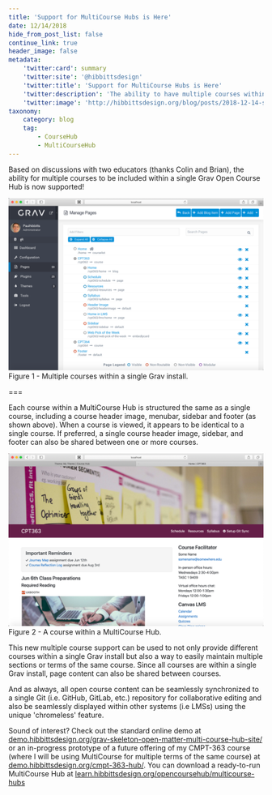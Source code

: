 ```yaml
---
title: 'Support for MultiCourse Hubs is Here'
date: 12/14/2018
hide_from_post_list: false
continue_link: true
header_image: false
metadata:
    'twitter:card': summary
    'twitter:site': '@hibbittsdesign'
    'twitter:title': 'Support for MultiCourse Hubs is Here'
    'twitter:description': 'The ability to have multiple courses within a single Grav Open Course Hub is now available.'
    'twitter:image': 'http://hibbittsdesign.org/blog/posts/2018-12-14-support-for-multicourse-hubs-is-here/admin-panel-multiple-courses.png'
taxonomy:
    category: blog
    tag:
        - CourseHub
        - MultiCourseHub
---
```


Based on discussions with two educators (thanks Colin and Brian), the ability for multiple courses to be included within a single Grav Open Course Hub is now supported!

![Multiple courses within a single Grav install](admin-panel-multiple-courses.png)  
Figure 1 - Multiple courses within a single Grav install.

===

Each course within a MultiCourse Hub is structured the same as a single course, including a course header image, menubar, sidebar and footer (as shown above). When a course is viewed, it appears to be identical to a single course. If preferred, a single course header image, sidebar, and footer can also be shared between one or more courses.

![A course within a MultiCourse Hub](cpt-363-home-page.png)  
Figure 2 - A course within a MultiCourse Hub.

This new multiple course support can be used to not only provide different courses within a single Grav install but also a way to easily maintain multiple sections or terms of the same course. Since all courses are within a single Grav install, page content can also be shared between courses.

And as always, all open course content can be seamlessly synchronized to a single Git (i.e. GitHub, GitLab, etc.) repository for collaborative editing and also be seamlessly displayed within other systems (i.e LMSs) using the unique 'chromeless' feature.

Sound of interest? Check out the standard online demo at [demo.hibbittsdesign.org/grav-skeleton-open-matter-multi-course-hub-site/](http://demo.hibbittsdesign.org/grav-skeleton-open-matter-multi-course-hub-site/) or an in-progress prototype of a future offering of my CMPT-363 course (where I will be using MultiCourse for multiple terms of the same course) at [demo.hibbittsdesign.org/cmpt-363-hub/](https://demo.hibbittsdesign.org/cmpt-363-hub/). You can download a ready-to-run MultiCourse Hub at [learn.hibbittsdesign.org/opencoursehub/multicourse-hubs](https://learn.hibbittsdesign.org/opencoursehub/multicourse-hubs)
